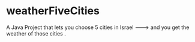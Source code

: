 # weatherFiveCities
A Java Project that lets you choose 5 cities in Israel ---> and you get the weather of those cities . 
